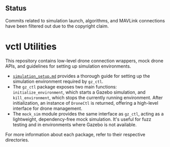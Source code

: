 ## Status
Commits related to simulation launch, algorithms, and MAVLink connections have
been filtered out due to the copyright claim.

# vctl Utilities
This repository contains low-level drone connection wrappers, mock drone APIs,
and guidelines for setting up simulation environments.

- [`simulation_setup.md`](simulation_setup.md) provides a thorough guide for
setting up the simulation environment required by `gz_ctl`.
- The `gz_ctl` package exposes two main functions: `initialize_environment`,
which starts a Gazebo simulation, and `kill_environment`, which stops the
currently running environment. After initialization, an instance of `DroneCtl`
is returned, offering a high-level interface for drone management.
- The `mock_sim` module provides the same interface as `gz_ctl`, acting as a
lightweight, dependency-free mock simulation. It's useful for fuzz testing
and in environments where Gazebo is not available.

For more information about each package, refer to their respective directories.
